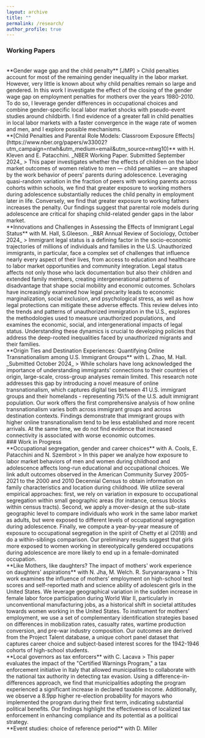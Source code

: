 ```yaml
---
layout: archive
title: ""
permalink: /research/
author_profile: true
---
```


### Working Papers 
<br>
**Gender wage gap and the child penalty** [JMP]
> Child penalties account for most of the remaining gender inequality in the labor market. However, very little is known about why child penalties remain so large and gendered. In this work  I investigate the effect of the closing of the gender wage gap on employment penalties for mothers over the years 1980-2010.  To do so, I leverage gender differences in occupational choices and combine gender-specific local labor market shocks with pseudo-event studies around childbirth. I find evidence of a greater fall in child penalties in local labor markets with a faster convergence in the wage rate of women and men, and I explore possible mechanisms.

<br>
**[Child Penalties and Parental Role Models: Classroom Exposure Effects](https://www.nber.org/papers/w33002?utm_campaign=ntwh&utm_medium=email&utm_source=ntwg10)** with H. Kleven and E. Patacchini. _NBER Working Paper. Submitted September 2024_
> This paper investigates whether the effects of children on the labor market outcomes of women relative to men — child penalties — are shaped by the work behavior of peers’ parents during adolescence. Leveraging quasi-random variation in the fraction of peers with working parents  across cohorts within schools, we find that greater exposure to working mothers during adolescence substantially reduces the child penalty in employment later in life. Conversely, we find that greater exposure to working fathers increases the penalty. Our findings suggest that parental role models during adolescence are critical for shaping child-related gender gaps in the labor market.

<br>
**Innovations and Challenges in Assessing the Effects of Immigrant Legal Status** with M. Hall, S.Gleeson. _R&R Annual Review of Sociology, October 2024_
> Immigrant legal status is a defining factor in the socio-economic trajectories of millions of individuals and families in the U.S. Unauthorized immigrants, in particular, face a complex set of challenges that influence nearly every aspect of their lives, from access to education and healthcare to labor market opportunities and community integration. Legal status affects not only those who lack documentation but also their children and extended family members, creating intergenerational patterns of disadvantage that shape social mobility and economic outcomes. Scholars have increasingly examined how legal precarity leads to economic marginalization, social exclusion, and psychological stress, as well as how legal protections can mitigate these adverse effects. This review delves into the trends and patterns of unauthorized immigration in the U.S., explores the methodologies used to measure unauthorized populations, and examines the economic, social, and intergenerational impacts of legal status. Understanding these dynamics is crucial to developing policies that address the deep-rooted inequalities faced by unauthorized migrants and their families.

<br>
**Origin Ties and Destination Experiences: Quantifying Online Transnationalism among U.S. Immigrant Groups** with L. Zhao, M. Hall.  _Submitted October 2024_
> While scholars have long acknowledged the importance of understanding immigrants' connections to their countries of origin, large-scale, cross-group analyses remain limited. This research note addresses this gap by introducing a novel measure of online transnationalism, which captures digital ties between 41 U.S. immigrant groups and their homelands - representing 75\% of the U.S. adult immigrant population. Our work offers the first comprehensive analysis of how online transnationalism varies both across immigrant groups and across destination contexts. Findings demonstrate that immigrant groups with higher online transnationalism tend to be less established and more recent arrivals. At the same time, we do not find evidence that increased connectivity is associated with worse economic outcomes.

<br>
### Work in Progress 
    
<br>
**Occupational segregation, gender and career choices** with A. Cools, E. Patacchini and N. Szembrot
> In this paper we analyze how exposure to labor market behaviors of men and women during childhood and adolescence affects long-run educational and occupational choices. We link adult outcomes observed in the American Community Survey 2005-2021 to the 2000 and 2010 Decennial Census to obtain information on family characteristics and location during childhood. We utilize several empirical approaches: first, we rely on variation in exposure to occupational segregation within small geographic areas (for instance, census blocks within census tracts). Second, we apply a mover-design at the sub-state geographic level to compare individuals who work in the same labor market as adults, but were exposed to different levels of occupational segregation during adolescence. Finally, we compute a year-by-year measure of exposure to occupational segregation in the spirit of Chetty et al (2018) and do a within-siblings comparison. Our preliminary results suggest that girls more exposed to women working in stereotypically gendered occupations during adolescence are more likely to end up in a female-dominated occupation.

<br>
**Like Mothers, like daughters? The impact of mothers' work experience on daughters' aspirations** with N. Jha, M. Welch. R. Suryanarayana
> This work examines the influence of mothers’ employment on high-school test scores and self-reported math and science ability of adolescent girls in the United States. We leverage geographical variation in the sudden increase in female labor force participation during World War II, particularly in unconventional manufacturing jobs, as a historical shift in societal attitudes towards women working in the United States. To instrument for mothers’ employment, we use 
a set of complementary identification strategies based on differences in mobilization rates, casualty rates, wartime production conversion, and pre-war industry composition. Our outcomes are derived from the Project Talent database, a unique cohort panel dataset that captures career choice and subject-based interest scores for the 1942-1946 cohorts of high-school students.

<br>
**Local governors as tax enforcers** with C. Lacava
> This paper evaluates the impact of the "Certified Warnings Program," a tax enforcement initiative in Italy that allowed municipalities to collaborate with the national tax authority in detecting tax evasion. Using a difference-in-differences approach, we find that municipalities adopting the program experienced a significant increase in declared taxable income. Additionally, we observe a 8.9pp higher re-election probability for mayors who implemented the program during their first term, indicating substantial political benefits. Our findings highlight the effectiveness of localized tax enforcement in enhancing compliance and its potential as a political strategy.

<br>
**Event studies: choice of reference period** with D. Miller

